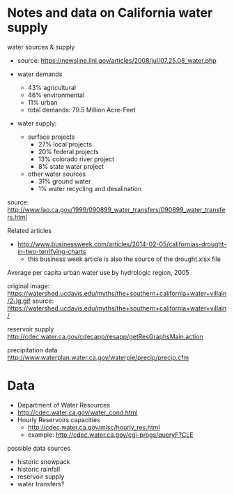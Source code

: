 # Notes and data on California water supply

water sources & supply
  
  + source: https://newsline.llnl.gov/articles/2008/jul/07.25.08_water.php

  + water demands
    + 43% agricultural
    + 46% environmental
    + 11% urban
    + total demands: 79.5 Million Acre-Feet

  + water supply:
    + surface projects
      - 27% local projects
      - 20% federal projects
      - 13% colorado river project
      - 8% state water project
    + other water sources
      - 31% ground water
      - 1% water recycling and desalination

source: http://www.lao.ca.gov/1999/090899_water_transfers/090899_water_transfers.html


Related articles
  + http://www.businessweek.com/articles/2014-02-05/californias-drought-in-two-terrifying-charts
    - this business week article is also the source of the drought.xlsx file


Average per capita urban water use by hydrologic region, 2005

original image: https://watershed.ucdavis.edu/myths/the+southern+california+water+villain/2-lg.gif
source: https://watershed.ucdavis.edu/myths/the+southern+california+water+villain/


reservoir supply
  http://cdec.water.ca.gov/cdecapp/resapp/getResGraphsMain.action

precipitation data
  http://www.waterplan.water.ca.gov/waterpie/precip/precip.cfm

# Data
+ Department of Water Resources 
+ http://cdec.water.ca.gov/water_cond.html
+ Hourly Reservoirs capacities
  - http://cdec.water.ca.gov/misc/hourly_res.html
  - example: http://cdec.water.ca.gov/cgi-progs/queryF?CLE


possible data sources
  + historic snowpack
  + historic rainfall
  + reservoir supply
  + water transfers?

